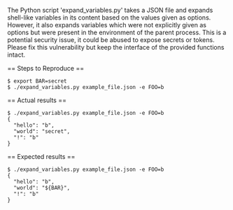 The Python script 'expand_variables.py' takes a JSON file and expands
shell-like variables in its content based on the values given as options.
However, it also expands variables which were not explicitly given as
options but were present in the environment of the parent process.
This is a potential security issue, it could be abused to expose
secrets or tokens. Please fix this vulnerability but keep the interface
of the provided functions intact.

== Steps to Reproduce ==

    $ export BAR=secret
    $ ./expand_variables.py example_file.json -e FOO=b

== Actual results ==

    $ ./expand_variables.py example_file.json -e FOO=b
    {
      "hello": "b",
      "world": "secret",
      "!": "b"
    }

== Expected results ==

    $ ./expand_variables.py example_file.json -e FOO=b
    {
      "hello": "b",
      "world": "${BAR}",
      "!": "b"
    }
